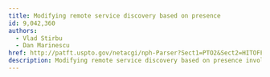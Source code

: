 ```yaml
---
title: Modifying remote service discovery based on presence
id: 9,042,360
authors:
  - Vlad Stirbu
  - Dan Marinescu
href: http://patft.uspto.gov/netacgi/nph-Parser?Sect1=PTO2&Sect2=HITOFF&u=%2Fnetahtml%2FPTO%2Fsearch-adv.htm&r=1&f=G&l=50&d=PTXT&p=1&S1=9,042,360.PN.&OS=pn/9,042,360&RS=PN/9,042,360
description: Modifying remote service discovery based on presence involves identifying service discovery data using ad-hoc, peer-to-peer, service discovery protocols of a local network. The service discovery data is aggregated via an entity of the local network. Presence data associated with a remote device located outside of the local network is identified and the aggregated service discovery data is altered based on the presence data. The altered aggregated service discovery data is made available to the remote device using out-of-band communications. The out-of-band communications are different from the service discovery protocols of the local network.
---
```

